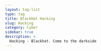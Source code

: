 ```yaml
---
layout: tag-list
type: tag
title: BlackHat Hacking
slug: Hacking
category: Cyber
sidebar: true
description: >
  Hacking - Blackhat. Come to the darkside
---
```

